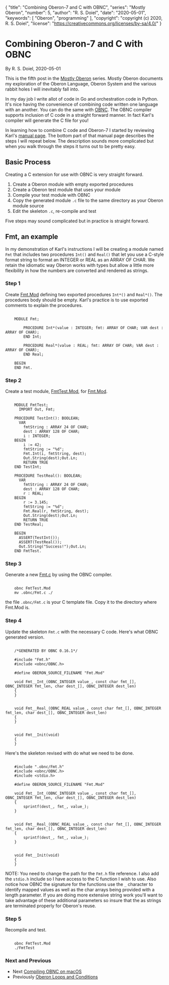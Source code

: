 {
    "title": "Combining Oberon-7 and C with OBNC",
    "series": "Mostly Oberon",
    "number": 5,
    "author": "R. S. Doiel",
    "date": "2020-05-01",
    "keywords": [ "Oberon", "programming" ],
    "copyright": "copyright (c) 2020, R. S. Doiel",
    "license": "https://creativecommons.org/licenses/by-sa/4.0/"
}


# Combining Oberon-7 and C with OBNC

By R. S. Doiel, 2020-05-01

This is the fifth post in the [Mostly Oberon](../../04/11/Mostly-Oberon.html) series. Mostly Oberon documents my exploration of the Oberon Language, Oberon System and the various rabbit holes I will inevitably fall into.

In my day job I write allot of code in Go and
orchestration code in Python.  It's nice having
the convenience of combining code written one
language with an another.  You can do the same
with [OBNC](https://miasap.se/obnc/).  The OBNC
compiler supports inclusion of C code in a
straight forward manner. In fact Karl's compiler
will generate the C file for you!

In learning how to combine C code and Oberon-7
I started by reviewing Karl's [manual page](https://miasap.se/obnc/man/obnc.txt).
The bottom part of that manual page describes
the steps I will repeat below. The description
sounds more complicated but when you walk through
the steps it turns out to be pretty easy.

## Basic Process

Creating a C extension for use with OBNC is very
straight forward.

1. Create a Oberon module with empty exported procedures
2. Create a Oberon test module that uses your module
3. Compile your test module with OBNC
4. Copy the generated module `.c` file to the same directory as your Oberon module source
5. Edit the skeleton `.c`,  re-compile and test

Five steps may sound complicated but in practice is
straight forward.

## Fmt, an example

In my demonstration of Karl's instructions I will be
creating a module named `Fmt` that includes two
procedures `Int()` and `Real()` that let you use
a C-style format string to format an INTEGER
or REAL as an ARRAY OF CHAR. We retain the idiomatic
way Oberon works with types but allow a little more
flexibility in how the numbers are converted and
rendered as strings.

### Step 1

Create [Fmt.Mod](Fmt.Mod) defining two exported procedures
`Int*()` and `Real*()`. The procedures body should be
empty. Karl's practice is to use exported comments to
explain the procedures.


~~~ {.oberon}

    MODULE Fmt;

    	PROCEDURE Int*(value : INTEGER; fmt: ARRAY OF CHAR; VAR dest : ARRAY OF CHAR);
    	END Int;

    	PROCEDURE Real*(value : REAL; fmt: ARRAY OF CHAR; VAR dest : ARRAY OF CHAR);
    	END Real;

    BEGIN
    END Fmt.

~~~


### Step 2

Create a test module, [FmtTest.Mod](FmtTest.Mod), for
[Fmt.Mod](Fmt.Mod).


~~~ {.oberon}

    MODULE FmtTest;
      IMPORT Out, Fmt;

    PROCEDURE TestInt(): BOOLEAN;
      VAR
        fmtString : ARRAY 24 OF CHAR;
        dest : ARRAY 128 OF CHAR;
        i : INTEGER;
    BEGIN
        i := 42;
        fmtString := "%d";
        Fmt.Int(i, fmtString, dest);
        Out.String(dest);Out.Ln;
        RETURN TRUE
    END TestInt;

    PROCEDURE TestReal(): BOOLEAN;
      VAR
        fmtString : ARRAY 24 OF CHAR;
        dest : ARRAY 128 OF CHAR;
        r : REAL;
    BEGIN
        r := 3.145;
        fmtString := "%d";
        Fmt.Real(r, fmtString, dest);
        Out.String(dest);Out.Ln;
        RETURN TRUE
    END TestReal;

    BEGIN
      ASSERT(TestInt());
      ASSERT(TestReal());
      Out.String("Success!");Out.Ln;
    END FmtTest.

~~~


### Step 3

Generate a new [Fmt.c](Fmt.c) by using the
OBNC compiler.


~~~ {.shell}

    obnc FmtTest.Mod
    mv .obnc/Fmt.c ./

~~~


the file `.obnc/Fmt.c` is your C template file. Copy it
to the directory where Fmt.Mod is.

### Step 4

Update the skeleton `Fmt.c` with the necessary C code.
Here's what OBNC generated version.


~~~ {.c}

    /*GENERATED BY OBNC 0.16.1*/

    #include "Fmt.h"
    #include <obnc/OBNC.h>

    #define OBERON_SOURCE_FILENAME "Fmt.Mod"

    void Fmt__Int_(OBNC_INTEGER value_, const char fmt_[], OBNC_INTEGER fmt_len, char dest_[], OBNC_INTEGER dest_len)
    {
    }


    void Fmt__Real_(OBNC_REAL value_, const char fmt_[], OBNC_INTEGER fmt_len, char dest_[], OBNC_INTEGER dest_len)
    {
    }


    void Fmt__Init(void)
    {
    }

~~~


Here's the skeleton revised with do what we need to be done.


~~~ {.c}

    #include ".obnc/Fmt.h"
    #include <obnc/OBNC.h>
    #include <stdio.h>

    #define OBERON_SOURCE_FILENAME "Fmt.Mod"

    void Fmt__Int_(OBNC_INTEGER value_, const char fmt_[], OBNC_INTEGER fmt_len, char dest_[], OBNC_INTEGER dest_len)
    {
        sprintf(dest_, fmt_, value_);
    }


    void Fmt__Real_(OBNC_REAL value_, const char fmt_[], OBNC_INTEGER fmt_len, char dest_[], OBNC_INTEGER dest_len)
    {
        sprintf(dest_, fmt_, value_);
    }


    void Fmt__Init(void)
    {
    }

~~~


NOTE: You need to change the path for the `Fmt.h` file reference.
I also add the `stdio.h` include so I have access to the C
function I wish to use. Also notice how OBNC the signature
for the functions use the `_` character to identify mapped values
as well as the char arrays being provided with a length parameter.
If you are doing more extensive string work you'll want to take
advantage of these additional parameters so insure that the
as strings are terminated properly for Oberon's reuse.


### Step 5

Recompile and test.


~~~ {.shell}

    obnc FmtTest.Mod
    ./FmtTest

~~~


### Next and Previous

+ Next [Compiling OBNC on macOS](../06/Compiling-OBNC-on-macOS.html)
+ Previously [Oberon Loops and Conditions](../../04/19/Mostly-Oberon-Loops-and-Conditions.html)


